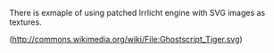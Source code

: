 There is exmaple of using patched Irrlicht engine with SVG images as textures.

(http://commons.wikimedia.org/wiki/File:Ghostscript_Tiger.svg) 
